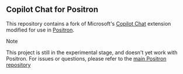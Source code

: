 ## Copilot Chat for Positron

This repository contains a fork of Microsoft's [Copilot Chat](https://github.com/microsoft/vscode-copilot-chat) extension modified for use in [Positron](https://positron.posit.co/).

> [!NOTE]
>
> This project is still in the experimental stage, and doesn't yet work with Positron. For issues or questions, please refer to the [main Positron repository](https://github.com/posit-dev/positron)
